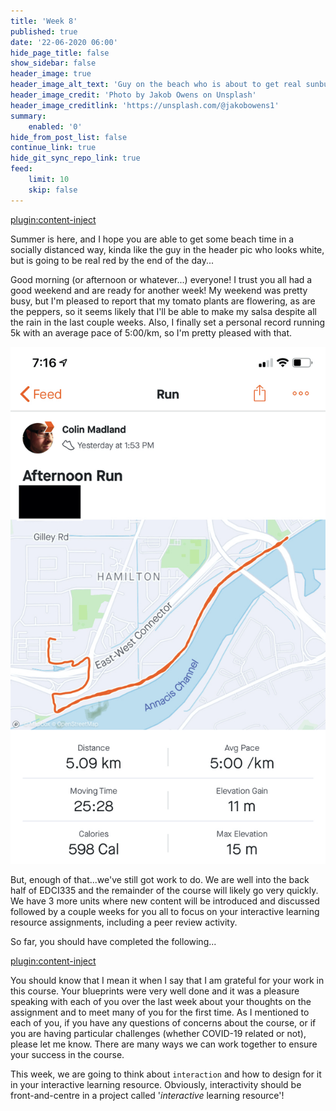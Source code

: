 ```yaml
---
title: 'Week 8'
published: true
date: '22-06-2020 06:00'
hide_page_title: false
show_sidebar: false
header_image: true
header_image_alt_text: 'Guy on the beach who is about to get real sunburnt'
header_image_credit: 'Photo by Jakob Owens on Unsplash'
header_image_creditlink: 'https://unsplash.com/@jakobowens1'
summary:
    enabled: '0'
hide_from_post_list: false
continue_link: true
hide_git_sync_repo_link: true
feed:
    limit: 10
    skip: false
---
```




[plugin:content-inject](../w8/_week-8)

Summer is here, and I hope you are able to get some beach time in a socially distanced way, kinda like the guy in the header pic who looks white, but is going to be real red by the end of the day...

Good morning (or afternoon or whatever...) everyone! I trust you all had a good weekend and are ready for another week! My weekend was pretty busy, but I'm pleased to report that my tomato plants are flowering, as are the peppers, so it seems likely that I'll be able to make my salsa despite all the rain in the last couple weeks. Also, I finally set a personal record running 5k with an average pace of 5:00/km, so I'm pretty pleased with that.

![alt-text](500mperkm.jpeg "Map of my run on Strava")



But, enough of that...we've still got work to do. We are well into the back half of EDCI335 and the remainder of the course will likely go very quickly. We have 3 more units where new content will be introduced and discussed followed by a couple weeks for you all to focus on your interactive learning resource assignments, including a peer review activity.

So far, you should have completed the following...

[plugin:content-inject](../w8/_completed)

You should know that I mean it when I say that I am grateful for your work in this course. Your blueprints were very well done and it was a pleasure speaking with each of you over the last week about your thoughts on the assignment and to meet many of you for the first time. As I mentioned to each of you, if you have any questions of concerns about the course, or if you are having particular challenges (whether COVID-19 related or not), please let me know. There are many ways we can work together to ensure your success in the course.

This week, we are going to think about `interaction` and how to design for it in your interactive learning resource. Obviously, interactivity should be front-and-centre in a project called '*interactive* learning resource'! 